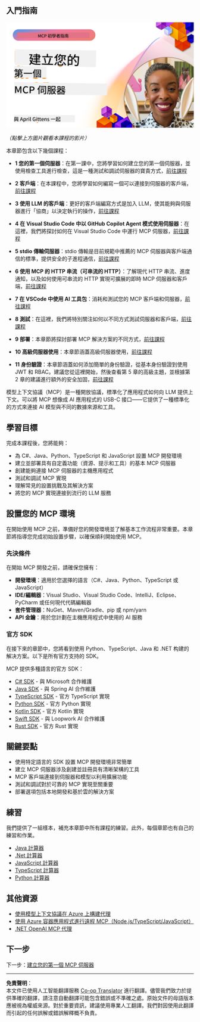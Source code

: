 <!--
CO_OP_TRANSLATOR_METADATA:
{
  "original_hash": "f400d87053221363769113c24f117248",
  "translation_date": "2025-10-06T22:19:05+00:00",
  "source_file": "03-GettingStarted/README.md",
  "language_code": "hk"
}
-->
## 入門指南  

[![建立您的第一個 MCP 伺服器](../../../translated_images/04.0ea920069efd979a0b2dad51e72c1df7ead9c57b3305796068a6cee1f0dd6674.hk.png)](https://youtu.be/sNDZO9N4m9Y)

_（點擊上方圖片觀看本課程的影片）_

本章節包含以下幾個課程：

- **1 您的第一個伺服器**：在第一課中，您將學習如何建立您的第一個伺服器，並使用檢查工具進行檢查，這是一種測試和調試伺服器的寶貴方式，[前往課程](01-first-server/README.md)

- **2 客戶端**：在本課程中，您將學習如何編寫一個可以連接到伺服器的客戶端，[前往課程](02-client/README.md)

- **3 使用 LLM 的客戶端**：更好的客戶端編寫方式是加入 LLM，使其能夠與伺服器進行「協商」以決定執行的操作，[前往課程](03-llm-client/README.md)

- **4 在 Visual Studio Code 中以 GitHub Copilot Agent 模式使用伺服器**：在這裡，我們將探討如何在 Visual Studio Code 中運行 MCP 伺服器，[前往課程](04-vscode/README.md)

- **5 stdio 傳輸伺服器**：stdio 傳輸是目前規範中推薦的 MCP 伺服器與客戶端通信的標準，提供安全的子進程通信，[前往課程](05-stdio-server/README.md)

- **6 使用 MCP 的 HTTP 串流（可串流的 HTTP）**：了解現代 HTTP 串流、進度通知，以及如何使用可串流的 HTTP 實現可擴展的即時 MCP 伺服器和客戶端，[前往課程](06-http-streaming/README.md)

- **7 在 VSCode 中使用 AI 工具包**：消耗和測試您的 MCP 客戶端和伺服器，[前往課程](07-aitk/README.md)

- **8 測試**：在這裡，我們將特別關注如何以不同方式測試伺服器和客戶端，[前往課程](08-testing/README.md)

- **9 部署**：本章節將探討部署 MCP 解決方案的不同方式，[前往課程](09-deployment/README.md)

- **10 高級伺服器使用**：本章節涵蓋高級伺服器使用，[前往課程](./10-advanced/README.md)

- **11 身份驗證**：本章節涵蓋如何添加簡單的身份驗證，從基本身份驗證到使用 JWT 和 RBAC。建議您從這裡開始，然後查看第 5 章的高級主題，並根據第 2 章的建議進行額外的安全加固，[前往課程](./11-simple-auth/README.md)

模型上下文協議（MCP）是一種開放協議，標準化了應用程式如何向 LLM 提供上下文。可以將 MCP 想像成 AI 應用程式的 USB-C 接口——它提供了一種標準化的方式來連接 AI 模型與不同的數據來源和工具。

## 學習目標

完成本課程後，您將能夠：

- 為 C#、Java、Python、TypeScript 和 JavaScript 設置 MCP 開發環境
- 建立並部署具有自定義功能（資源、提示和工具）的基本 MCP 伺服器
- 創建能夠連接 MCP 伺服器的主機應用程式
- 測試和調試 MCP 實現
- 理解常見的設置挑戰及其解決方案
- 將您的 MCP 實現連接到流行的 LLM 服務

## 設置您的 MCP 環境

在開始使用 MCP 之前，準備好您的開發環境並了解基本工作流程非常重要。本章節將指導您完成初始設置步驟，以確保順利開始使用 MCP。

### 先決條件

在開始 MCP 開發之前，請確保您擁有：

- **開發環境**：適用於您選擇的語言（C#、Java、Python、TypeScript 或 JavaScript）
- **IDE/編輯器**：Visual Studio、Visual Studio Code、IntelliJ、Eclipse、PyCharm 或任何現代代碼編輯器
- **套件管理器**：NuGet、Maven/Gradle、pip 或 npm/yarn
- **API 金鑰**：用於您計劃在主機應用程式中使用的 AI 服務

### 官方 SDK

在接下來的章節中，您將看到使用 Python、TypeScript、Java 和 .NET 构建的解决方案。以下是所有官方支持的 SDK。

MCP 提供多種語言的官方 SDK：
- [C# SDK](https://github.com/modelcontextprotocol/csharp-sdk) - 與 Microsoft 合作維護
- [Java SDK](https://github.com/modelcontextprotocol/java-sdk) - 與 Spring AI 合作維護
- [TypeScript SDK](https://github.com/modelcontextprotocol/typescript-sdk) - 官方 TypeScript 實現
- [Python SDK](https://github.com/modelcontextprotocol/python-sdk) - 官方 Python 實現
- [Kotlin SDK](https://github.com/modelcontextprotocol/kotlin-sdk) - 官方 Kotlin 實現
- [Swift SDK](https://github.com/modelcontextprotocol/swift-sdk) - 與 Loopwork AI 合作維護
- [Rust SDK](https://github.com/modelcontextprotocol/rust-sdk) - 官方 Rust 實現

## 關鍵要點

- 使用特定語言的 SDK 設置 MCP 開發環境非常簡單
- 建立 MCP 伺服器涉及創建並註冊具有清晰架構的工具
- MCP 客戶端連接到伺服器和模型以利用擴展功能
- 測試和調試對於可靠的 MCP 實現至關重要
- 部署選項包括本地開發和基於雲的解決方案

## 練習

我們提供了一組樣本，補充本章節中所有課程的練習。此外，每個章節也有自己的練習和作業。

- [Java 計算器](./samples/java/calculator/README.md)
- [.Net 計算器](../../../03-GettingStarted/samples/csharp)
- [JavaScript 計算器](./samples/javascript/README.md)
- [TypeScript 計算器](./samples/typescript/README.md)
- [Python 計算器](../../../03-GettingStarted/samples/python)

## 其他資源

- [使用模型上下文協議在 Azure 上構建代理](https://learn.microsoft.com/azure/developer/ai/intro-agents-mcp)
- [使用 Azure 容器應用程式進行遠程 MCP（Node.js/TypeScript/JavaScript）](https://learn.microsoft.com/samples/azure-samples/mcp-container-ts/mcp-container-ts/)
- [.NET OpenAI MCP 代理](https://learn.microsoft.com/samples/azure-samples/openai-mcp-agent-dotnet/openai-mcp-agent-dotnet/)

## 下一步

下一步：[建立您的第一個 MCP 伺服器](01-first-server/README.md)

---

**免責聲明**：  
本文件已使用人工智能翻譯服務 [Co-op Translator](https://github.com/Azure/co-op-translator) 進行翻譯。儘管我們致力於提供準確的翻譯，請注意自動翻譯可能包含錯誤或不準確之處。原始文件的母語版本應被視為權威來源。對於重要資訊，建議使用專業人工翻譯。我們對因使用此翻譯而引起的任何誤解或錯誤解釋概不負責。
